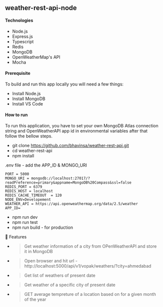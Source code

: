 ## weather-rest-api-node

#### Technologies

- Node.js
- Express.js
- Typescript
- Redis
- MongoDB
- OpenWeatherMap's API
- Mocha

#### Prerequisite

To build and run this app locally you will need a few things:

- Install Node.js
- Install MongoDB
- Install VS Code

#### How to run

To run this application, you have to set your own MongoDB Atlas connection string and OpenWeatherAPI app id in environmental variables after that follow the bellow steps.

- git clone https://github.com/bhavinsa/weather-rest-api.git
- cd weather-rest-api
- npm install

.env file - add the APP_ID & MONGO_URI

    PORT = 5000
    MONGO_URI = mongodb://localhost:27017/?readPreference=primary&appname=MongoDB%20Compass&ssl=false
    REDIS_PORT = 6379
    REDIS_HOST = localhost
    REDIS_CACHE_TIMEOUT  = 120
    NODE_ENV=Developement
    WEATHER_API = https://api.openweathermap.org/data/2.5/weather
    APP_ID=

- npm run dev
- npm run test
- npm run build - for production

🚀 Features

- > Get weather information of a city from OPenWeatherAPI and store it in MongoDB
- > Open browser and hit url - http://localhost:5000/api/v1/vopak/weathers/?city=ahmedabad
- > Get list of weathers of present date
- > Get weather of a specific city of present date
- > GET average tempreture of a location based on for a given month of the year
